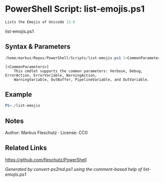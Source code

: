 # PowerShell Script: list-emojis.ps1
```powershell
Lists the Emojis of Unicode 13.0
```

list-emojis.ps1

## Syntax & Parameters
```powershell
/home/markus/Repos/PowerShell/Scripts/list-emojis.ps1 [<CommonParameters>]
```

```
[<CommonParameters>]
    This cmdlet supports the common parameters: Verbose, Debug, ErrorAction, ErrorVariable, WarningAction, 
    WarningVariable, OutBuffer, PipelineVariable, and OutVariable.
```

## Example
```powershell
PS>./list-emojis
```


## Notes
Author: Markus Fleschutz · License: CC0

## Related Links
https://github.com/fleschutz/PowerShell

*Generated by convert-ps2md.ps1 using the comment-based help of list-emojis.ps1*
